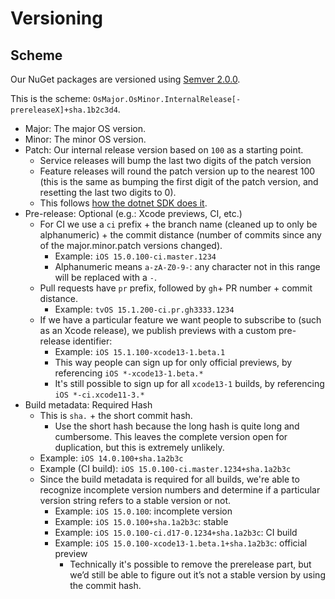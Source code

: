# Versioning

## Scheme

Our NuGet packages are versioned using [Semver 2.0.0][2].

This is the scheme: `OsMajor.OsMinor.InternalRelease[-prereleaseX]+sha.1b2c3d4`.

* Major: The major OS version.
* Minor: The minor OS version.
* Patch: Our internal release version based on `100` as a starting point.
    * Service releases will bump the last two digits of the patch version
    * Feature releases will round the patch version up to the nearest 100
      (this is the same as bumping the first digit of the patch version, and
      resetting the last two digits to 0).
    * This follows [how the dotnet SDK does it][1].
* Pre-release: Optional (e.g.: Xcode previews, CI, etc.)
    * For CI we use a `ci` prefix + the branch name (cleaned up to only be
      alphanumeric) + the commit distance (number of commits since any of the
      major.minor.patch versions changed).
        * Example: `iOS 15.0.100-ci.master.1234`
        * Alphanumeric means `a-zA-Z0-9-`: any character not in this range
          will be replaced with a `-`.
    * Pull requests have `pr` prefix, followed by `gh`+ PR number + commit
      distance.
        * Example: `tvOS 15.1.200-ci.pr.gh3333.1234`
    * If we have a particular feature we want people to subscribe to (such as
      an Xcode release), we publish previews with a custom pre-release
      identifier:
        * Example: `iOS 15.1.100-xcode13-1.beta.1`
        * This way people can sign up for only official previews, by
          referencing `iOS *-xcode13-1.beta.*`
        * It's still possible to sign up for all `xcode13-1` builds, by
          referencing `iOS *-ci.xcode11-3.*`
* Build metadata: Required Hash
    * This is `sha.` + the short commit hash.
        * Use the short hash because the long hash is quite long and
          cumbersome. This leaves the complete version open for duplication,
          but this is extremely unlikely.
    * Example: `iOS 14.0.100+sha.1a2b3c`
    * Example (CI build): `iOS 15.0.100-ci.master.1234+sha.1a2b3c`
    * Since the build metadata is required for all builds, we're able to
      recognize incomplete version numbers and determine if a particular
      version string refers to a stable version or not.
        * Example: `iOS 15.0.100`: incomplete version
        * Example: `iOS 15.0.100+sha.1a2b3c`: stable
        * Example: `iOS 15.0.100-ci.d17-0.1234+sha.1a2b3c`: CI build
        * Example: `iOS 15.0.100-xcode13-1.beta.1+sha.1a2b3c`: official
          preview
            * Technically it's possible to remove the prerelease part, but
              we’d still be able to figure out it’s not a stable version by
              using the commit hash.

[1]: https://github.com/dotnet/designs/blob/master/accepted/2018/sdk-version-scheme.md
[2]: https://semver.org

